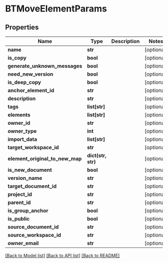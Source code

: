 # BTMoveElementParams

## Properties
Name | Type | Description | Notes
------------ | ------------- | ------------- | -------------
**name** | **str** |  | [optional] 
**is_copy** | **bool** |  | [optional] 
**generate_unknown_messages** | **bool** |  | [optional] 
**need_new_version** | **bool** |  | [optional] 
**is_deep_copy** | **bool** |  | [optional] 
**anchor_element_id** | **str** |  | [optional] 
**description** | **str** |  | [optional] 
**tags** | **list[str]** |  | [optional] 
**elements** | **list[str]** |  | [optional] 
**owner_id** | **str** |  | [optional] 
**owner_type** | **int** |  | [optional] 
**import_data** | **list[str]** |  | [optional] 
**target_workspace_id** | **str** |  | [optional] 
**element_original_to_new_map** | **dict(str, str)** |  | [optional] 
**is_new_document** | **bool** |  | [optional] 
**version_name** | **str** |  | [optional] 
**target_document_id** | **str** |  | [optional] 
**project_id** | **str** |  | [optional] 
**parent_id** | **str** |  | [optional] 
**is_group_anchor** | **bool** |  | [optional] 
**is_public** | **bool** |  | [optional] 
**source_document_id** | **str** |  | [optional] 
**source_workspace_id** | **str** |  | [optional] 
**owner_email** | **str** |  | [optional] 

[[Back to Model list]](../README.md#documentation-for-models) [[Back to API list]](../README.md#documentation-for-api-endpoints) [[Back to README]](../README.md)


